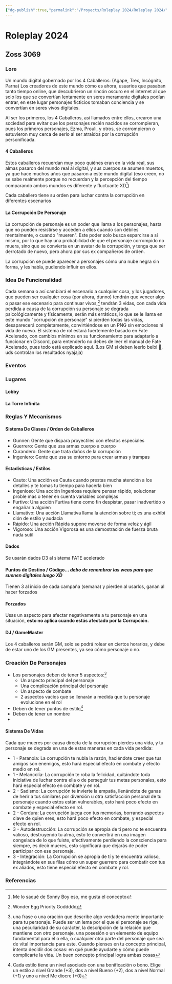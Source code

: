 ```yaml
---
{"dg-publish":true,"permalink":"/Proyects/Roleplay 2024/Roleplay 2024/","title":"Roleplay 2024","updated":"2024-03-11T20:16:46.481-05:00"}
---
```


# Roleplay 2024
## Zoss 3069

### Lore

Un mundo digital gobernado por los 4 Caballeros: (Agape, Trex, Incógnito, Parna) Los creadores de este mundo cómo es ahora, usuarios que pasaban tanto tiempo online, que descubrieron un rincón oscuro en el internet al que solo los que se convertían lentamente en seres meramente digitales podían entrar, en este lugar personajes ficticios tomaban conciencia y se convertían en seres vivos digitales.

Al ser los primeros, los 4 Caballeros, así llamados entre ellos, crearon una sociedad para evitar que los personajes recién nacidos se corrompieran, pues los primeros personajes, Ezma, Prouli, y otros, se corrompieron o estuvieron muy cerca de serlo al ser atraídos por la corrupción personificada.

#### 4 Caballeros

Estos caballeros recuerdan muy poco quiénes eran en la vida real, sus almas pasaron del mundo real al digital, y sus cuerpos se asumen muertos, ya que hace muchos años que pasaron a este mundo digital (eso creen, no se sabe realmente porque no recuerdan y la percepción del tiempo comparando ambos mundos es diferente y fluctuante XD[^1])

Cada caballero tiene su orden para luchar contra la corrupción en diferentes escenarios

#### La Corrupción De Personaje

La corrupción de personaje es un poder que llama a los personajes, hasta que no pueden resistirse y acceden a ellos cuando son débiles mentalmente, o cuando "mueren". Este poder solo busca esparcirse a sí mismo, por lo que hay una probabilidad de que el personaje corrompido no muera, sino que se convierta en un avatar de la corrupción, y tenga que ser derrotado de nuevo, pero ahora por sus ex compañeros de orden.

La corrupción se puede aparecer a personajes cómo una nube negra sin forma, y les habla, pudiendo influir en ellos.

### Idea De Funcionalidad

Cada semana o así cambiará el escenario a cualquier cosa, y los jugadores, que pueden ser cualquier cosa (por ahora, dunno) tendrán que vencer algo o pasar ese escenario para continuar vivos,[^2] tendrán 3 vidas, con cada vida perdida a causa de la corrupción su personaje se degrada psicológicamente y físicamente, serán más erráticos, lo que se le llama en este mundo "corrupción de personaje" si pierden todas las vidas, desaparecerá completamente, convirtiéndose en un PNG sin emociones ni vida de nuevo.
El sistema de rol estará fuertemente basado en Fate Acelerado, con cambios mínimos en su funcionamiento para adaptarlo a funcionar en Discord, para entenderlo no debes de leer el manual de Fate Acelerado, pues todo está explicado aquí.
(Los GM si deben leerlo beibi 🤨, uds controlan los resultados nyajaja)
### Eventos
### Lugares
#### Lobby
#### La Torre Infinita

### Reglas Y Mecanismos
#### Sistema De Clases / Orden de Caballeros
- Gunner: Gente que dispara proyectiles con efectos especiales
- Guerrero: Gente que usa armas cuerpo a cuerpo
- Curandero: Gente que trata daños de la corrupción
- Ingeniero: Gente que usa su entorno para crear armas y trampas
#### Estadísticas / Estilos
- Cauto: Una acción es Cauta cuando prestas mucha atención a los detalles y te tomas tu tiempo para hacerla bien
- Ingenioso: Una acción Ingeniosa requiere pensar rápido, solucionar proble mas o tener en cuenta variables complejas
- Furtivo: Una acción Furtiva tiene como fin despistar, pasar inadvertido o engañar a alguien
- Llamativo: Una acción Llamativa llama la atención sobre ti; es una exhibi ción de estilo y audacia
- Rápido: Una acción Rápida supone moverse de forma veloz y ágil
- Vigoroso: Una acción Vigorosa es una demostración de fuerza bruta nada sutil

#### Dados

Se usarán dados D3 al sistema FATE acelerado
#### Puntos de Destino / Código... *debo de renombrar las weas para que suenen digitales luego XD*
Tienen 3 al inicio de cada campaña (semana) y pierden al usarlos, ganan al hacer forzados
#### Forzados
Usas un aspecto para afectar negativamente a tu personaje en una situación, **esto no aplica cuando estás afectado por la Corrupción.**
#### DJ / GameMaster
Los 4 caballeros serán GM, solo se podrá rolear en ciertos horarios, y debe de estar uno de los GM presentes, ya sea cómo personaje o no.
### Creación De Personajes
- Los personajes deben de tener 5 aspectos:[^3]
	- Un aspecto principal del personaje
	- Una complicación principal del personaje
	- Un aspecto de combate
	- 2 aspectos vacíos que se llenarán a medida que tu personaje evolucione en el rol
- Deben de tener puntos de estilo[^4]
- Deben de tener un nombre
- 
#### Sistema De Vidas

Cada que mueres por causa directa de la corrupción pierdes una vida, y tu personaje se degrada en una de estas maneras en cada vida perdida:

- 1 - Paranoia: La corrupción te nubla la razón, haciéndote creer que tus amigos son enemigos, esto hará especial efecto en combate y efecto medio en rol.
- 1 - Melancolía: La corrupción te roba la felicidad, quitándote toda iniciativa de luchar contra ella o de perseguir tus metas personales, esto hará especial efecto en combate y en rol.
- 2 - Sadismo: La corrupción te invierte la empatía, llenándote de ganas de herir a tus similares por diversión u otra satisfacción personal de tu personaje cuando estos están vulnerables, esto hará poco efecto en combate y especial efecto en rol.
- 2 - Cordura: La corrupción juega con tus memorias, borrando aspectos clave de quien eres, esto hará poco efecto en combate, y especial efecto en rol.
- 3 - Autodestrucción: La corrupción se apropia de tí pero no te encuentra valioso, destruyendo tu alma, esto te convertirá en una imagen congelada de lo que fuiste, efectivamente perdiendo la consciencia para siempre, es decir mueres, esto significará que dejarás de poder participar con ese personaje.
- 3 - Integración: La Corrupción se apropia de tí y te encuentra valioso, integrándote en sus filas cómo un super guerrero para combatir con tus ex aliados, esto tiene especial efecto en combate y rol.

### Referencias

[^1]: Me lo saqué de Sonny Boy eso, me gusta el concepto
[^2]: Wonder Egg Priority Goddddd
[^3]: una frase o una oración que describe algo verdadera mente importante para tu personaje. Puede ser un lema por el que el personaje se rige, una peculiaridad de su carácter, la descripción de la relación que mantiene con otro personaje, una posesión o un elemento de equipo fundamental para él o ella, o cualquier otra parte del personaje que sea de vital importancia para este. Cuando pienses en tu concepto principal, intenta decidir dos cosas: en qué puede ayudarte y cómo puede complicarte la vida. Un buen concepto principal logra ambas cosas
[^4]: Cada estilo tiene un nivel asociado con una bonificación o bono. Elige un estilo a nivel Grande (+3), dos a nivel Bueno (+2), dos a nivel Normal (+1) y uno a nivel Me diocre (+0)